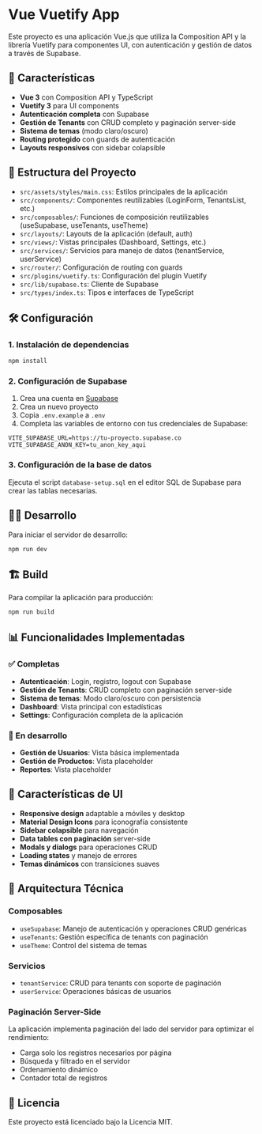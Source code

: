 # Vue Vuetify App

Este proyecto es una aplicación Vue.js que utiliza la Composition API y la librería Vuetify para componentes UI, con autenticación y gestión de datos a través de Supabase.

## 🚀 Características

- **Vue 3** con Composition API y TypeScript
- **Vuetify 3** para UI components
- **Autenticación completa** con Supabase
- **Gestión de Tenants** con CRUD completo y paginación server-side
- **Sistema de temas** (modo claro/oscuro)
- **Routing protegido** con guards de autenticación
- **Layouts responsivos** con sidebar colapsible

## 📁 Estructura del Proyecto

- `src/assets/styles/main.css`: Estilos principales de la aplicación
- `src/components/`: Componentes reutilizables (LoginForm, TenantsList, etc.)
- `src/composables/`: Funciones de composición reutilizables (useSupabase, useTenants, useTheme)
- `src/layouts/`: Layouts de la aplicación (default, auth)
- `src/views/`: Vistas principales (Dashboard, Settings, etc.)
- `src/services/`: Servicios para manejo de datos (tenantService, userService)
- `src/router/`: Configuración de routing con guards
- `src/plugins/vuetify.ts`: Configuración del plugin Vuetify
- `src/lib/supabase.ts`: Cliente de Supabase
- `src/types/index.ts`: Tipos e interfaces de TypeScript

## 🛠️ Configuración

### 1. Instalación de dependencias

```bash
npm install
```

### 2. Configuración de Supabase

1. Crea una cuenta en [Supabase](https://supabase.com)
2. Crea un nuevo proyecto
3. Copia `.env.example` a `.env`
4. Completa las variables de entorno con tus credenciales de Supabase:

```env
VITE_SUPABASE_URL=https://tu-proyecto.supabase.co
VITE_SUPABASE_ANON_KEY=tu_anon_key_aqui
```

### 3. Configuración de la base de datos

Ejecuta el script `database-setup.sql` en el editor SQL de Supabase para crear las tablas necesarias.

## 🏃‍♂️ Desarrollo

Para iniciar el servidor de desarrollo:

```bash
npm run dev
```

## 🏗️ Build

Para compilar la aplicación para producción:

```bash
npm run build
```

## 📊 Funcionalidades Implementadas

### ✅ Completas
- **Autenticación**: Login, registro, logout con Supabase
- **Gestión de Tenants**: CRUD completo con paginación server-side
- **Sistema de temas**: Modo claro/oscuro con persistencia
- **Dashboard**: Vista principal con estadísticas
- **Settings**: Configuración completa de la aplicación

### 🚧 En desarrollo
- **Gestión de Usuarios**: Vista básica implementada
- **Gestión de Productos**: Vista placeholder
- **Reportes**: Vista placeholder

## 🎨 Características de UI

- **Responsive design** adaptable a móviles y desktop
- **Material Design Icons** para iconografía consistente
- **Sidebar colapsible** para navegación
- **Data tables con paginación** server-side
- **Modals y dialogs** para operaciones CRUD
- **Loading states** y manejo de errores
- **Temas dinámicos** con transiciones suaves

## 🔧 Arquitectura Técnica

### Composables
- `useSupabase`: Manejo de autenticación y operaciones CRUD genéricas
- `useTenants`: Gestión específica de tenants con paginación
- `useTheme`: Control del sistema de temas

### Servicios
- `tenantService`: CRUD para tenants con soporte de paginación
- `userService`: Operaciones básicas de usuarios

### Paginación Server-Side
La aplicación implementa paginación del lado del servidor para optimizar el rendimiento:
- Carga solo los registros necesarios por página
- Búsqueda y filtrado en el servidor
- Ordenamiento dinámico
- Contador total de registros

## 📄 Licencia

Este proyecto está licenciado bajo la Licencia MIT.